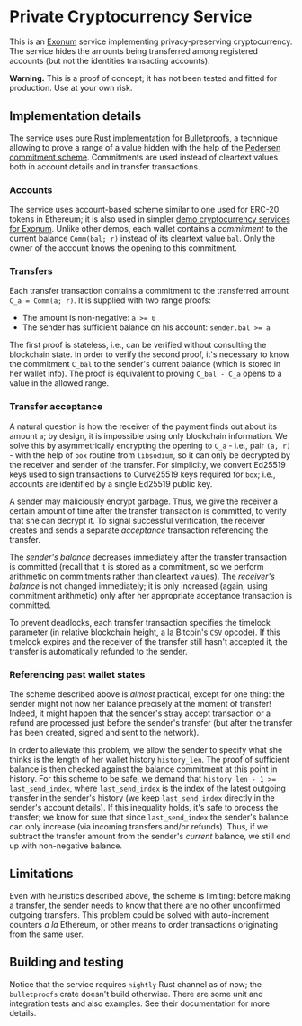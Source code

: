 # Private Cryptocurrency Service

This is an [Exonum] service implementing privacy-preserving cryptocurrency. The service hides the amounts being
transferred among registered accounts (but not the identities transacting accounts).

**Warning.** This is a proof of concept; it has not been tested and fitted for production. Use at your own risk.

## Implementation details

The service uses [pure Rust implementation][bulletproofs-rs] for [Bulletproofs][bulletproofs], a technique allowing
to prove a range of a value hidden with the help of the [Pedersen commitment scheme][pedersen]. Commitments are used
instead of cleartext values both in account details and in transfer transactions.

### Accounts

The service uses account-based scheme similar to one used for ERC-20 tokens in Ethereum; it is also used in simpler
[demo cryptocurrency services for Exonum][demo]. Unlike other demos, each wallet contains a _commitment_ to the current
balance `Comm(bal; r)` instead of its cleartext value `bal`. Only the owner of the account knows the opening
to this commitment.

### Transfers

Each transfer transaction contains a commitment to the transferred amount `C_a = Comm(a; r)`.
It is supplied with two range proofs:

- The amount is non-negative: `a >= 0`
- The sender has sufficient balance on his account: `sender.bal >= a`

The first proof is stateless, i.e., can be verified without consulting the blockchain state.
In order to verify the second proof, it's necessary to know the commitment `C_bal` to the sender's current balance
(which is stored in her wallet info). The proof is equivalent to proving `C_bal - C_a` opens to a value
in the allowed range.

### Transfer acceptance

A natural question is how the receiver of the payment finds out about its amount `a`; by design, it is impossible
using only blockchain information. We solve this by asymmetrically encrypting the opening to `C_a` - i.e.,
pair `(a, r)` - with the help of `box` routine from `libsodium`, so it can only be decrypted by the
receiver and sender of the transfer. For simplicity, we convert Ed25519 keys used to sign transactions
to Curve25519 keys required for `box`; i.e., accounts are identified by a single Ed25519 public key.

A sender may maliciously encrypt garbage. Thus, we give the receiver a certain amount of time
after the transfer transaction is committed, to verify that she can decrypt it. To signal successful verification,
the receiver creates and sends a separate _acceptance_ transaction referencing the transfer.

The _sender's balance_ decreases immediately after the transfer transaction is committed
(recall that it is stored as a commitment, so we perform arithmetic on commitments rather than
cleartext values). The _receiver's balance_ is not changed immediately; it is only increased
(again, using commitment arithmetic) only after her appropriate acceptance transaction is committed.

To prevent deadlocks, each transfer transaction specifies the timelock parameter (in relative blockchain height,
a la Bitcoin's `CSV` opcode). If this timelock expires and the receiver of the transfer still hasn't accepted it,
the transfer is automatically refunded to the sender.

### Referencing past wallet states

The scheme described above is *almost* practical, except for one thing: the sender might not now her balance
precisely at the moment of transfer! Indeed, it might happen that the sender's stray accept transaction or a refund
are processed just before the sender's transfer (but after the transfer has been created, signed and sent to
the network).

In order to alleviate this problem, we allow the sender to specify what she thinks is the length
of her wallet history `history_len`. The proof of sufficient balance is then checked against the balance commitment
at this point in history. For this scheme to be safe, we demand that `history_len - 1 >= last_send_index`,
where `last_send_index` is the index of the latest outgoing transfer in the sender's history (we keep `last_send_index`
directly in the sender's account details). If this inequality holds, it's safe to process the transfer;
we know for sure that since `last_send_index` the sender's balance can only increase (via incoming transfers
and/or refunds). Thus, if we subtract the transfer amount from the sender's *current* balance, we still end up with
non-negative balance.

## Limitations

Even with heuristics described above, the scheme is limiting: before making a transfer,
the sender needs to know that there are no other unconfirmed outgoing transfers. This problem
could be solved with auto-increment counters *a la* Ethereum, or other means to order transactions originating
from the same user.

## Building and testing

Notice that the service requires `nightly` Rust channel as of now; the `bulletproofs` crate doesn't build otherwise.
There are some unit and integration tests and also examples. See their documentation for more details.

[Exonum]: https://exonum.com/
[bulletproofs-rs]: https://doc.dalek.rs/bulletproofs/
[bulletproofs]: https://eprint.iacr.org/2017/1066.pdf
[pedersen]: https://en.wikipedia.org/wiki/Commitment_scheme
[demo]: https://github.com/exonum/exonum/tree/master/examples